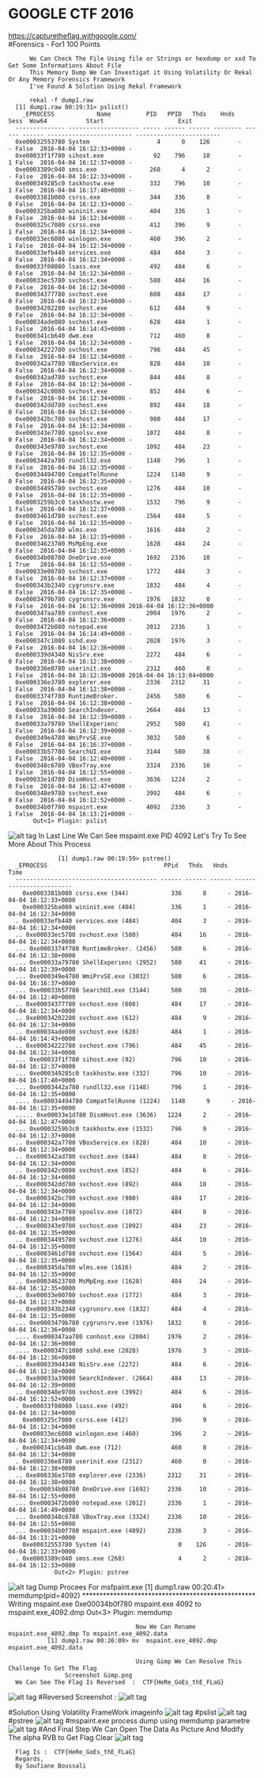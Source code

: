 # GOOGLE CTF 2016
https://capturetheflag.withgoogle.com/          
#Forensics - For1  100 Points

          We Can Check The File Using file or Strings or hexdump or xxd To Get Some Informations About File
          This Memory Dump We Can Investigat it Using Volatility Or Rekal Or Any Memory Forensics Framework
          I've Found A Solution Using Rekal Framework

          rekal -f dump1.raw
      [1] dump1.raw 00:19:31> pslist()
        _EPROCESS            Name          PID   PPID   Thds    Hnds    Sess  Wow64           Start                     Exit          
      -------------- -------------------- ----- ------ ------ -------- ------ ------ ------------------------ ------------------------
      0xe00032553780 System                   4      0    126        -      - False  2016-04-04 16:12:33+0000 -                       
      0xe00033f1f780 sihost.exe              92    796     10        -      1 False  2016-04-04 16:12:37+0000 -                       
      0xe0003389c040 smss.exe               268      4      2        -      - False  2016-04-04 16:12:33+0000 -                       
      0xe000349285c0 taskhostw.exe          332    796     10        -      1 False  2016-04-04 16:17:40+0000 -                       
      0xe0003381b080 csrss.exe              344    336      8        -      0 False  2016-04-04 16:12:33+0000 -                       
      0xe000325ba080 wininit.exe            404    336      1        -      0 False  2016-04-04 16:12:34+0000 -                       
      0xe000325c7080 csrss.exe              412    396      9        -      1 False  2016-04-04 16:12:34+0000 -                       
      0xe00033ec6080 winlogon.exe           460    396      2        -      1 False  2016-04-04 16:12:34+0000 -                       
      0xe00033efb440 services.exe           484    404      3        -      0 False  2016-04-04 16:12:34+0000 -                       
      0xe00033f08080 lsass.exe              492    404      6        -      0 False  2016-04-04 16:12:34+0000 -                       
      0xe00033ec5780 svchost.exe            580    484     16        -      0 False  2016-04-04 16:12:34+0000 -                       
      0xe00034377780 svchost.exe            608    484     17        -      0 False  2016-04-04 16:12:34+0000 -                       
      0xe00034202280 svchost.exe            612    484      9        -      0 False  2016-04-04 16:12:34+0000 -                       
      0xe00034ade080 svchost.exe            628    484      1        -      1 False  2016-04-04 16:14:43+0000 -                       
      0xe000341cb640 dwm.exe                712    460      8        -      1 False  2016-04-04 16:12:34+0000 -                       
      0xe00034222780 svchost.exe            796    484     45        -      0 False  2016-04-04 16:12:34+0000 -                       
      0xe000342a7780 VBoxService.ex         828    484     10        -      0 False  2016-04-04 16:12:34+0000 -                       
      0xe000342ad780 svchost.exe            844    484      8        -      0 False  2016-04-04 16:12:34+0000 -                       
      0xe000342c0080 svchost.exe            852    484      6        -      0 False  2016-04-04 16:12:34+0000 -                       
      0xe000342dd780 svchost.exe            892    484     18        -      0 False  2016-04-04 16:12:34+0000 -                       
      0xe000342bc780 svchost.exe            980    484     17        -      0 False  2016-04-04 16:12:34+0000 -                       
      0xe000343e7780 spoolsv.exe           1072    484      8        -      0 False  2016-04-04 16:12:34+0000 -                       
      0xe000343e9780 svchost.exe           1092    484     23        -      0 False  2016-04-04 16:12:35+0000 -                       
      0xe0003442a780 rundll32.exe          1148    796      1        -      0 False  2016-04-04 16:12:35+0000 -                       
      0xe00034494780 CompatTelRunne        1224   1148      9        -      0 False  2016-04-04 16:12:35+0000 -                       
      0xe00034495780 svchost.exe           1276    484     10        -      0 False  2016-04-04 16:12:35+0000 -                       
      0xe0003259b3c0 taskhostw.exe         1532    796      9        -      1 False  2016-04-04 16:12:37+0000 -                       
      0xe0003461d780 svchost.exe           1564    484      5        -      0 False  2016-04-04 16:12:35+0000 -                       
      0xe000345da780 wlms.exe              1616    484      2        -      0 False  2016-04-04 16:12:35+0000 -                       
      0xe00034623780 MsMpEng.exe           1628    484     24        -      0 False  2016-04-04 16:12:35+0000 -                       
      0xe00034b08780 OneDrive.exe          1692   2336     10        -      1 True   2016-04-04 16:12:55+0000 -                       
      0xe00033e00780 svchost.exe           1772    484      3        -      0 False  2016-04-04 16:12:37+0000 -                       
      0xe000343b2340 cygrunsrv.exe         1832    484      4        -      0 False  2016-04-04 16:12:35+0000 -                       
      0xe0003479b780 cygrunsrv.exe         1976   1832      0        -      0 False  2016-04-04 16:12:36+0000 2016-04-04 16:12:36+0000
      0xe000347aa780 conhost.exe           2004   1976      2        -      0 False  2016-04-04 16:12:36+0000 -                       
      0xe0003472b080 notepad.exe           2012   2336      1        -      1 False  2016-04-04 16:14:49+0000 -                       
      0xe000347c1080 sshd.exe              2028   1976      3        -      0 False  2016-04-04 16:12:36+0000 -                       
      0xe000339d4340 NisSrv.exe            2272    484      6        -      0 False  2016-04-04 16:12:38+0000 -                       
      0xe000336e8780 userinit.exe          2312    460      0        -      1 False  2016-04-04 16:12:38+0000 2016-04-04 16:13:04+0000
      0xe000336e3780 explorer.exe          2336   2312     31        -      1 False  2016-04-04 16:12:38+0000 -                       
      0xe0003374f780 RuntimeBroker.        2456    580      6        -      1 False  2016-04-04 16:12:38+0000 -                       
      0xe00033a39080 SearchIndexer.        2664    484     13        -      0 False  2016-04-04 16:12:39+0000 -                       
      0xe00033a79780 ShellExperienc        2952    580     41        -      1 False  2016-04-04 16:12:39+0000 -                       
      0xe000349e4780 WmiPrvSE.exe          3032    580      6        -      0 False  2016-04-04 16:16:37+0000 -                       
      0xe00033b57780 SearchUI.exe          3144    580     38        -      1 False  2016-04-04 16:12:40+0000 -                       
      0xe000348c6780 VBoxTray.exe          3324   2336     10        -      1 False  2016-04-04 16:12:55+0000 -                       
      0xe00033e1d780 DismHost.exe          3636   1224      2        -      0 False  2016-04-04 16:12:47+0000 -                       
      0xe000348e9780 svchost.exe           3992    484      6        -      0 False  2016-04-04 16:12:52+0000 -                       
      0xe00034b0f780 mspaint.exe           4092   2336      3        -      1 False  2016-04-04 16:13:21+0000 -                       
           Out<1> Plugin: pslist
  ![alt tag](https://github.com/MrMugiwara/WriteupsCTF/blob/master/Google-CTF-2016/For1/pslist.png)
                    In Last Line We Can See mspaint.exe PID 4092 Let's Try To See More About This Process 

                  [1] dump1.raw 00:19:59> pstree()
      _EPROCESS                                 PPid   Thds   Hnds            Time          
      ---------------------------------------- ------ ------ ------ ------------------------
        0xe0003381b080 csrss.exe (344)            336      8      - 2016-04-04 16:12:33+0000
        0xe000325ba080 wininit.exe (404)          336      1      - 2016-04-04 16:12:34+0000
      . 0xe00033efb440 services.exe (484)         404      3      - 2016-04-04 16:12:34+0000
      .. 0xe00033ec5780 svchost.exe (580)         484     16      - 2016-04-04 16:12:34+0000
      ... 0xe0003374f780 RuntimeBroker. (2456)    580      6      - 2016-04-04 16:12:38+0000
      ... 0xe00033a79780 ShellExperienc (2952)    580     41      - 2016-04-04 16:12:39+0000
      ... 0xe000349e4780 WmiPrvSE.exe (3032)      580      6      - 2016-04-04 16:16:37+0000
      ... 0xe00033b57780 SearchUI.exe (3144)      580     38      - 2016-04-04 16:12:40+0000
      .. 0xe00034377780 svchost.exe (608)         484     17      - 2016-04-04 16:12:34+0000
      .. 0xe00034202280 svchost.exe (612)         484      9      - 2016-04-04 16:12:34+0000
      .. 0xe00034ade080 svchost.exe (628)         484      1      - 2016-04-04 16:14:43+0000
      .. 0xe00034222780 svchost.exe (796)         484     45      - 2016-04-04 16:12:34+0000
      ... 0xe00033f1f780 sihost.exe (92)          796     10      - 2016-04-04 16:12:37+0000
      ... 0xe000349285c0 taskhostw.exe (332)      796     10      - 2016-04-04 16:17:40+0000
      ... 0xe0003442a780 rundll32.exe (1148)      796      1      - 2016-04-04 16:12:35+0000
      .... 0xe00034494780 CompatTelRunne (1224)   1148      9      - 2016-04-04 16:12:35+0000
      ..... 0xe00033e1d780 DismHost.exe (3636)   1224      2      - 2016-04-04 16:12:47+0000
      ... 0xe0003259b3c0 taskhostw.exe (1532)     796      9      - 2016-04-04 16:12:37+0000
      .. 0xe000342a7780 VBoxService.ex (828)      484     10      - 2016-04-04 16:12:34+0000
      .. 0xe000342ad780 svchost.exe (844)         484      8      - 2016-04-04 16:12:34+0000
      .. 0xe000342c0080 svchost.exe (852)         484      6      - 2016-04-04 16:12:34+0000
      .. 0xe000342dd780 svchost.exe (892)         484     18      - 2016-04-04 16:12:34+0000
      .. 0xe000342bc780 svchost.exe (980)         484     17      - 2016-04-04 16:12:34+0000
      .. 0xe000343e7780 spoolsv.exe (1072)        484      8      - 2016-04-04 16:12:34+0000
      .. 0xe000343e9780 svchost.exe (1092)        484     23      - 2016-04-04 16:12:35+0000
      .. 0xe00034495780 svchost.exe (1276)        484     10      - 2016-04-04 16:12:35+0000
      .. 0xe0003461d780 svchost.exe (1564)        484      5      - 2016-04-04 16:12:35+0000
      .. 0xe000345da780 wlms.exe (1616)           484      2      - 2016-04-04 16:12:35+0000
      .. 0xe00034623780 MsMpEng.exe (1628)        484     24      - 2016-04-04 16:12:35+0000
      .. 0xe00033e00780 svchost.exe (1772)        484      3      - 2016-04-04 16:12:37+0000
      .. 0xe000343b2340 cygrunsrv.exe (1832)      484      4      - 2016-04-04 16:12:35+0000
      ... 0xe0003479b780 cygrunsrv.exe (1976)    1832      0      - 2016-04-04 16:12:36+0000
      .... 0xe000347aa780 conhost.exe (2004)     1976      2      - 2016-04-04 16:12:36+0000
      .... 0xe000347c1080 sshd.exe (2028)        1976      3      - 2016-04-04 16:12:36+0000
      .. 0xe000339d4340 NisSrv.exe (2272)         484      6      - 2016-04-04 16:12:38+0000
      .. 0xe00033a39080 SearchIndexer. (2664)     484     13      - 2016-04-04 16:12:39+0000
      .. 0xe000348e9780 svchost.exe (3992)        484      6      - 2016-04-04 16:12:52+0000
      . 0xe00033f08080 lsass.exe (492)            404      6      - 2016-04-04 16:12:34+0000
        0xe000325c7080 csrss.exe (412)            396      9      - 2016-04-04 16:12:34+0000
        0xe00033ec6080 winlogon.exe (460)         396      2      - 2016-04-04 16:12:34+0000
      . 0xe000341cb640 dwm.exe (712)              460      8      - 2016-04-04 16:12:34+0000
      . 0xe000336e8780 userinit.exe (2312)        460      0      - 2016-04-04 16:12:38+0000
      .. 0xe000336e3780 explorer.exe (2336)      2312     31      - 2016-04-04 16:12:38+0000
      ... 0xe00034b08780 OneDrive.exe (1692)     2336     10      - 2016-04-04 16:12:55+0000
      ... 0xe0003472b080 notepad.exe (2012)      2336      1      - 2016-04-04 16:14:49+0000
      ... 0xe000348c6780 VBoxTray.exe (3324)     2336     10      - 2016-04-04 16:12:55+0000
      ... 0xe00034b0f780 mspaint.exe (4092)      2336      3      - 2016-04-04 16:13:21+0000
        0xe00032553780 System (4)                   0    126      - 2016-04-04 16:12:33+0000
      . 0xe0003389c040 smss.exe (268)               4      2      - 2016-04-04 16:12:33+0000
                 Out<2> Plugin: pstree
  ![alt tag](https://github.com/MrMugiwara/WriteupsCTF/blob/master/Google-CTF-2016/For1/pstree.png)
        Dump Procees For msfpaint.exe
                [1] dump1.raw 00:20:41> memdump(pid=4092)
      **************************************************
      Writing mspaint.exe 0xe00034b0f780 mspaint.exe  4092 to mspaint.exe_4092.dmp
                 Out<3> Plugin: memdump                      

                                        Now We Can Rename mspaint.exe_4092.dmp To mspaint.exe_4092.data 
               [1] dump1.raw 00:26:09> mv  mspaint.exe_4092.dmp mspaint.exe_4092.data

                                        Using Gimp We Can Resolve This Challenge To Get The Flag
                    Screenshot Gimp.png
      We Can See The Flag Is Reversed  :  CTF{HeRe_GoEs_thE_FLaG}
  ![alt tag](https://github.com/MrMugiwara/WriteupsCTF/blob/master/Google-CTF-2016/For1/gimp.png)
#Reversed Screenshot :
  ![alt tag](https://github.com/MrMugiwara/WriteupsCTF/blob/master/Google-CTF-2016/For1/For1.png)
  
   #Solution Using Volatility FrameWork
 imageinfo
![alt tag](https://github.com/MrMugiwara/WriteupsCTF/blob/master/Google-CTF-2016/For1/volinfo.png)
#pslist
![alt tag](https://github.com/MrMugiwara/WriteupsCTF/blob/master/Google-CTF-2016/For1/volist.png)
#pstree
![alt tag](https://github.com/MrMugiwara/WriteupsCTF/blob/master/Google-CTF-2016/For1/voltree.png)
#mspaint.exe process dump using memdump parametre
![alt tag](https://github.com/MrMugiwara/WriteupsCTF/blob/master/Google-CTF-2016/For1/voldata.png)
#And Final Step We Can Open The Data As Picture And Modify The alpha RVB to Get Flag Clear
![alt tag](https://github.com/MrMugiwara/WriteupsCTF/blob/master/Google-CTF-2016/For1/Fl.png)

      Flag Is :  CTF{HeRe_GoEs_thE_FLaG}
      Regards,
      By Soufiane Boussali

